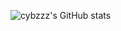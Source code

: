 ![![cybzzz's GitHub stats](https://github-readme-stats.vercel.app/api?username=cybzzz&show_icons=true&theme=github_dark)](https://github.com/cybzzz)

<!-- ![image](https://github-readme-stats.vercel.app/api?username=cybzzz) -->

<!--
**cybzzz/cybzzz** is a ✨ _special_ ✨ repository because its `README.md` (this file) appears on your GitHub profile.

Here are some ideas to get you started:

- 🔭 I’m currently working on ...
- 🌱 I’m currently learning ...
- 👯 I’m looking to collaborate on ...
- 🤔 I’m looking for help with ...
- 💬 Ask me about ...
- 📫 How to reach me: ...
- 😄 Pronouns: ...
- ⚡ Fun fact: ...
-->
